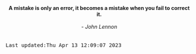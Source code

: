
<div align="center"><b><span>A mistake is only an error, it becomes a mistake when you fail to correct it.</span></b><br><br><i> - John Lennon</i></div>
<br><br><kbd>Last updated:Thu Apr 13 12:09:07 2023</kbd>